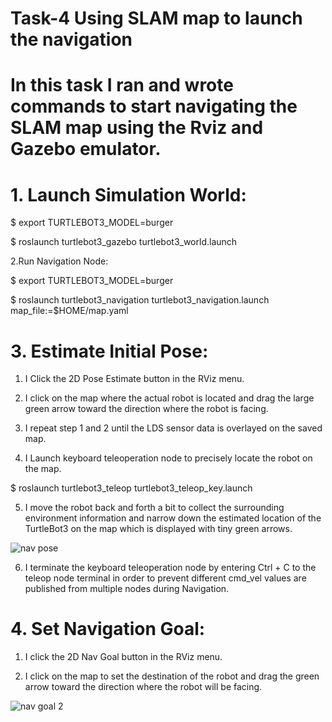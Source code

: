 # Task-4  Using SLAM map to launch the navigation

# In this task I ran and wrote commands to start navigating the SLAM map using the Rviz and Gazebo emulator.


# 1. Launch Simulation World:

$ export TURTLEBOT3_MODEL=burger

$ roslaunch turtlebot3_gazebo turtlebot3_world.launch

2.Run Navigation Node:

$ export TURTLEBOT3_MODEL=burger

$ roslaunch turtlebot3_navigation turtlebot3_navigation.launch map_file:=$HOME/map.yaml




# 3. Estimate Initial Pose:

1. I Click the 2D Pose Estimate button in the RViz menu.

2. I click on the map where the actual robot is located and drag the large green arrow toward the direction where the robot is facing.


3. I repeat step 1 and 2 until the LDS sensor data is overlayed on the saved map.


4. I Launch keyboard teleoperation node to precisely locate the robot on the map.


$ roslaunch turtlebot3_teleop turtlebot3_teleop_key.launch

5. I move the robot back and forth a bit to collect the surrounding environment information and narrow down the estimated location of the TurtleBot3 on the map which is displayed with tiny green arrows.

![nav pose](https://user-images.githubusercontent.com/85695324/125962323-351b726c-4afd-41e1-9afb-0d7b981f532c.png)

6. I terminate the keyboard teleoperation node by entering Ctrl + C to the teleop node terminal in order to prevent different cmd_vel values are published from multiple nodes during Navigation.


# 4. Set Navigation Goal:

1. I click the 2D Nav Goal button in the RViz menu.

2. I click on the map to set the destination of the robot and drag the green arrow toward the direction where the robot will be facing.

![nav goal 2](https://user-images.githubusercontent.com/85695324/125965382-85efad51-df98-49d0-ab7c-02cbda1d822f.png)



